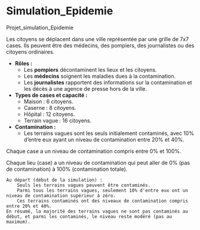 # Simulation_Epidemie
Projet_simulation_Epidemie



Les citoyens se déplacent dans une ville représentée par une grille de 7x7 cases. Ils peuvent être des médecins, des pompiers, des journalistes ou des citoyens ordinaires.

- **Rôles :**
    - Les **pompiers** décontaminent les lieux et les citoyens.
    - Les **médecins** soignent les maladies dues à la contamination.
    - Les **journalistes** rapportent des informations sur la contamination et les décès à une agence de presse hors de la ville.
- **Types de cases et capacité :**
    - Maison : 6 citoyens.
    - Caserne : 8 citoyens.
    - Hôpital : 12 citoyens.
    - Terrain vague : 16 citoyens.
- **Contamination :**
    - Les terrains vagues sont les seuls initialement contaminés, avec 10% d’entre eux ayant un niveau de contamination entre 20% et 40%.

Chaque case a un niveau de contamination compris entre 0% et 100%.

Chaque lieu (case) a un niveau de contamination qui peut aller de 0% (pas de contamination) à 100% (contamination totale).

    Au départ (début de la simulation) :
        Seuls les terrains vagues peuvent être contaminés.
        Parmi tous les terrains vagues, seulement 10% d'entre eux ont un niveau de contamination supérieur à zéro.
        Ces terrains contaminés ont des niveaux de contamination compris entre 20% et 40%.
    En résumé, la majorité des terrains vagues ne sont pas contaminés au début, et parmi les contaminés, le niveau reste modéré (pas au maximum).

    
